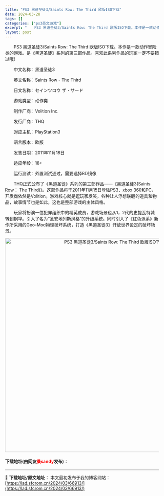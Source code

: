 ```yaml
---
title: "PS3 黑道圣徒3/Saints Row: The Third 欧版ISO下载"
date: 2024-03-28
tags: []
categories: ["ps3英文游戏"]
excerpt: "　　PS3 黑道圣徒3/Saints Row: The Third 欧版ISO下载。本作是一款动作冒险类的游戏。是《黑道圣徒》系列的第三部作品。喜欢此系列作品的玩家一定不要错过哦! 　　中文名称：黑道圣徒3 　　英文名称：Saints Row - The Third 　　日文名称：セインツロウ ザ・&hellip;"
layout: post
---
```


 <p>　　PS3 黑道圣徒3/Saints Row: The Third 欧版ISO下载。本作是一款动作冒险类的游戏。是《黑道圣徒》系列的第三部作品。喜欢此系列作品的玩家一定不要错过哦!</p> <p>　　中文名称：黑道圣徒3</p> <p>　　英文名称：Saints Row - The Third</p> <p>　　日文名称：セインツロウ ザ・サード</p> <p>　　游戏类型：动作类</p> <p>　　制作厂商：Volition Inc.</p> <p>　　发行厂商：THQ</p> <p>　　对应主机：PlayStation3</p> <p>　　语言版本：欧版</p> <p>　　发售日期：2011年11月18日</p> <p>　　适应年龄：18+</p> <p>　　运行测试：外置测试通过，需要选择BD镜像</p> <p>　　THQ正式公布了《黑道圣徒》系列的第三部作品&mdash;&mdash;《黑道圣徒3(Saints Row： The Third)》。这部作品将于2011年11月15日登陆PS3、xbox 360和PC，开发商依然是Volition。游戏核心就是逗玩家发笑，各种让人浮想联翩的道具和物品，故事情节也是如此，这也是整部游戏的主体风格。</p> <p>　　玩家将扮演一位犯罪组织中的精英成员，游戏场景也从1，2代的史提瓦特城转到钢埠。引入了名为&ldquo;圣安地列斯风格&rdquo;的升级系统。同时引入了《红色派系》新作所采用的Geo-Mod物理破坏系统，打造《黑道圣徒3》开放世界设定的破坏场景。</p> <p align="center"><img align="" border="0" src="https://lad.sfcrom.cn/wp-content/uploads/2024/03/20240328_66051d146b617.jpg" width="700" alt="PS3 黑道圣徒3/Saints Row: The Third 欧版ISO下载" /></p> <p><h4>下载地址(由网友<font color="red">桑sandy</font>发布)：</h4></p> 

---
📖 **下载地址/原文地址：** 本文最初发布于我的博客网站：[https://lad.sfcrom.cn/2024/03/66913/](https://lad.sfcrom.cn/2024/03/66913/)
